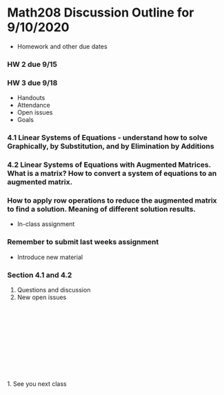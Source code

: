 # Math208 Discussion Outline for 9/10/2020

* Homework and other due dates

### HW 2 due 9/15
### HW 3 due 9/18

* Handouts
* Attendance
* Open issues
* Goals

### 4.1 Linear Systems of Equations - understand how to solve Graphically, by Substitution, and by Elimination by Additions

### 4.2 Linear Systems of Equations with Augmented Matrices. What is a matrix? How to convert a system of equations to an augmented matrix.

### How to apply row operations to reduce the augmented matrix to find a solution. Meaning of different solution results.

* In-class assignment

### Remember to submit last weeks assignment

* Introduce new material

### Section 4.1 and 4.2

1. Questions and discussion
1. New open issues
<br />
<br />
<br />
<br />
<br />
<br />
<br />
<br />
<br />
<br />
1. See you next class